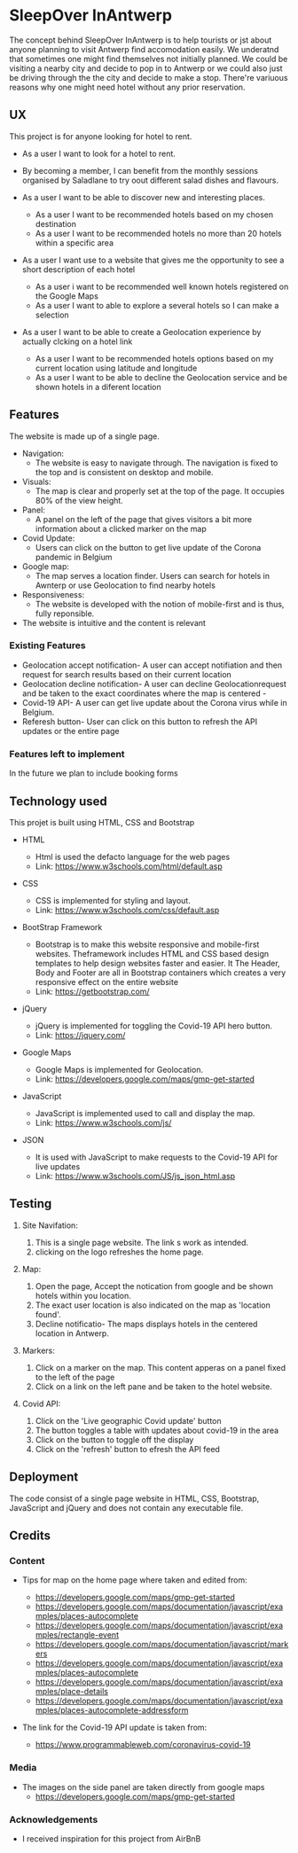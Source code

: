 # SleepOver InAntwerp

 The concept behind SleepOver InAntwerp is to help tourists or jst about anyone planning to visit Antwerp find accomodation easily. 
 We underatnd that sometimes one might find themselves not initially planned. We could be visiting a nearby city and decide to pop 
 in to Antwerp or we could also just be driving through the the city and decide to make a stop.
 There're variuous reasons why one might need hotel without any prior reservation.
 

 ## UX

This project is for anyone looking for hotel to rent.

- As a user I want to look for a hotel to rent.
- By becoming a member, I can benefit from the monthly sessions organised by Saladlane to try oout different salad dishes and        flavours.

- As a user I want to be able to discover new and interesting places.
  - As a user I want to be recommended hotels based on my chosen destination
  - As a user I want to be recommended hotels no more than 20 hotels within a specific area
  
- As a user I want use to a website that gives me the opportunity to see a short description of each hotel
  - As a user  i want to be recommended well known hotels registered on the Google Maps 
  - As a user I want to able to explore a several hotels so I can make a selection

- As a user I want to be able to create a Geolocation experience by actually clcking on a hotel link
  - As a user I want to be recommended hotels options based on my current location using latitude and longitude
  - As a user I want to be able to decline the Geolocation service and be shown hotels in a diferent location


## Features

The website is made up of a single page. 
- Navigation:
  - The website is easy to navigate through. The navigation is fixed to the top and is consistent on desktop and mobile.
- Visuals: 
  - The map is clear and properly set at the top of the page. It occupies 80% of the view height.
- Panel: 
   - A panel on the left of the page that gives visitors a bit more information about a clicked marker on the map 
- Covid Update:
  - Users can click on the button to get live update of the Corona pandemic in Belgium
- Google map:
  - The map serves a location finder. Users can search for hotels in Awnterp or use Geolocation to find nearby hotels 
- Responsiveness:
  - The website is developed with the notion of mobile-first and is thus, fully reponsible.
- The website is intuitive and the content is relevant 


### Existing Features

- Geolocation accept notification- A user can accept notifiation and then request for search results based on their current location
- Geolocation decline notification- A user can decline Geolocationrequest and be taken to the exact coordinates where the map is centered                        -
- Covid-19 API- A user can get live update about the Corona virus while in Belgium.
- Referesh button- User can click on this button to refresh the API updates or the entire page 

### Features left to implement

In the future we plan to include booking forms


## Technology used
This projet is built using HTML, CSS and Bootstrap

- HTML 
  - Html is used the defacto language for the web pages
  - Link: https://www.w3schools.com/html/default.asp
  
- CSS
  - CSS is implemented for styling and layout.
  - Link: https://www.w3schools.com/css/default.asp
    
- BootStrap Framework
  - Bootstrap is to make this website responsive and mobile-first websites. Theframework includes HTML and CSS based design templates to help design websites faster and easier. It The Header, Body and Footer are all in Bootstrap containers which creates a very responsive effect on the entire website
  - Link: https://getbootstrap.com/

- jQuery
  - jQuery is implemented for toggling the Covid-19 API hero button.
  - Link: https://jquery.com/

- Google Maps
  - Google Maps is implemented for Geolocation.
  - Link: https://developers.google.com/maps/gmp-get-started

- JavaScript
  - JavaScript is implemented used to call and display the map.  
  - Link: https://www.w3schools.com/js/

- JSON  
  - It is used with JavaScript to make requests to the Covid-19 API for live updates
  - Link: https://www.w3schools.com/JS/js_json_html.asp


## Testing

1. Site Navifation:
   1. This is a single page website. The link s work as intended.
   2. clicking on the logo refreshes the home page.

2. Map:
   1. Open the page, Accept the notication from google and be shown hotels within you location. 
   2. The exact user location is also indicated on the map as 'location found'.
   3. Decline notificatio- The maps displays hotels in the centered location in Antwerp.

3. Markers: 
   1. Click on a marker on the map. This content apperas on a panel fixed to the left of the page
   2. Click on a link on the left pane and be taken to the hotel website.

4. Covid API:
   1. Click on the 'Live geographic Covid update' button
   2. The button toggles a table with updates about covid-19 in the area 
   3. Click on the button to toggle off the display
   4. Click on the 'refresh' button to efresh the API feed  


## Deployment

The code consist of a single page website in HTML, CSS, Bootstrap, JavaScript and jQuery and does not contain any executable file.

## Credits

### Content

- Tips for map on the home page where taken and edited from:
  - https://developers.google.com/maps/gmp-get-started
  - https://developers.google.com/maps/documentation/javascript/examples/places-autocomplete
  - https://developers.google.com/maps/documentation/javascript/examples/rectangle-event
  - https://developers.google.com/maps/documentation/javascript/markers
  - https://developers.google.com/maps/documentation/javascript/examples/places-autocomplete
  - https://developers.google.com/maps/documentation/javascript/examples/place-details
  - https://developers.google.com/maps/documentation/javascript/examples/places-autocomplete-addressform
  
  
- The link for the Covid-19 API update is taken from:
  - https://www.programmableweb.com/coronavirus-covid-19
  
  
### Media
  
- The images on the side panel are taken directly from google maps
  - https://developers.google.com/maps/gmp-get-started


### Acknowledgements
- I received inspiration for this project from AirBnB

